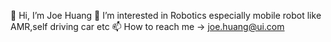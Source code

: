 👋 Hi, I’m Joe Huang
👀 I’m interested in Robotics especially mobile robot like AMR,self driving car etc
📫 How to reach me -> joe.huang@ui.com


